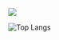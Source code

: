 ![](https://github-readme-stats-gamma-lovat-88.vercel.app/api?username=XiaoKu1022&show_icons=true&count_private=true)

![Top Langs](https://github-readme-stats-gamma-lovat-88.vercel.app/api/top-langs/?username=XiaoKu1022&layout=compact)
